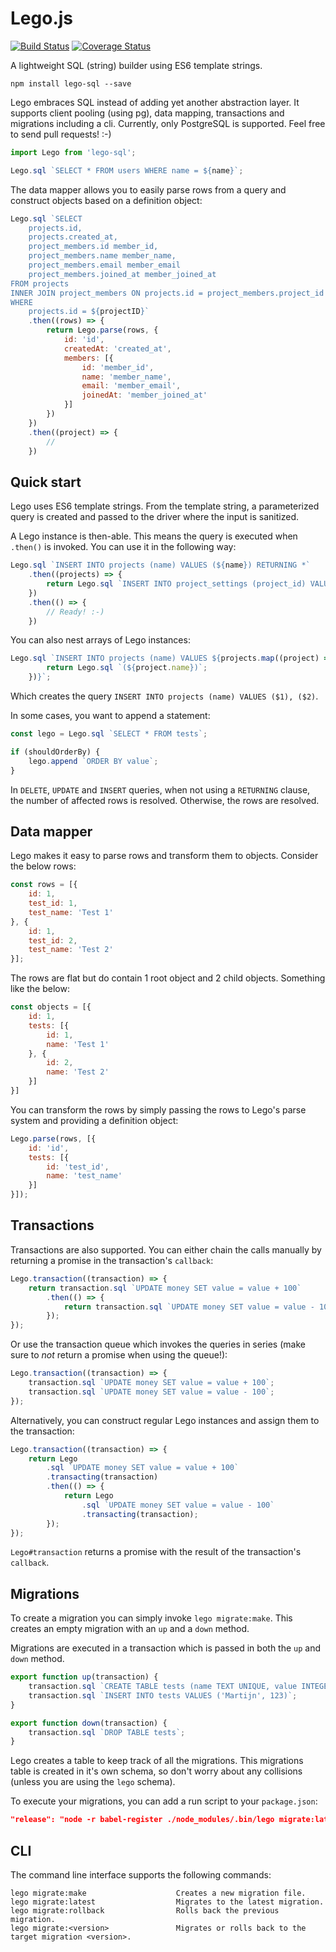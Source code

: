 # Lego.js
[![Build Status](https://travis-ci.org/martijndeh/lego.svg?branch=master)](https://travis-ci.org/martijndeh/lego)
[![Coverage Status](https://coveralls.io/repos/martijndeh/lego/badge.svg?branch=master&service=github)](https://coveralls.io/github/martijndeh/lego?branch=master)

A lightweight SQL (string) builder using ES6 template strings.

```
npm install lego-sql --save
```

Lego embraces SQL instead of adding yet another abstraction layer. It supports client pooling (using pg), data mapping, transactions and migrations including a cli. Currently,
only PostgreSQL is supported. Feel free to send pull requests! :-)

```js
import Lego from 'lego-sql';

Lego.sql `SELECT * FROM users WHERE name = ${name}`;
```

The data mapper allows you to easily parse rows from a query and construct objects based on a definition object:

```js
Lego.sql `SELECT
	projects.id,
	projects.created_at,
	project_members.id member_id,
	project_members.name member_name,
	project_members.email member_email
	project_members.joined_at member_joined_at
FROM projects
INNER JOIN project_members ON projects.id = project_members.project_id
WHERE
	projects.id = ${projectID}`
	.then((rows) => {
		return Lego.parse(rows, {
			id: 'id',
			createdAt: 'created_at',
			members: [{
				id: 'member_id',
				name: 'member_name',
				email: 'member_email',
				joinedAt: 'member_joined_at'
			}]
		})
	})
	.then((project) => {
		//
	})
```

## Quick start

Lego uses ES6 template strings. From the template string, a parameterized
query is created and passed to the driver where the input is sanitized.

A Lego instance is then-able. This means the query is executed when `.then()` is
invoked. You can use it in the following way:
```js
Lego.sql `INSERT INTO projects (name) VALUES (${name}) RETURNING *`
	.then((projects) => {
		return Lego.sql `INSERT INTO project_settings (project_id) VALUES (${projects[0].id})`;
	})
	.then(() => {
		// Ready! :-)
	})
```

You can also nest arrays of Lego instances:
```js
Lego.sql `INSERT INTO projects (name) VALUES ${projects.map((project) => {
		return Lego.sql `(${project.name})`;
	})}`;
```

Which creates the query `INSERT INTO projects (name) VALUES ($1), ($2)`.

In some cases, you want to append a statement:

```js
const lego = Lego.sql `SELECT * FROM tests`;

if (shouldOrderBy) {
	lego.append `ORDER BY value`;
}

```

In `DELETE`, `UPDATE` and `INSERT` queries, when not using a `RETURNING` clause, the number of affected rows is resolved. Otherwise, the rows are resolved.

## Data mapper

Lego makes it easy to parse rows and transform them to objects. Consider the below rows:

```js
const rows = [{
	id: 1,
	test_id: 1,
	test_name: 'Test 1'
}, {
	id: 1,
	test_id: 2,
	test_name: 'Test 2'
}];
```

The rows are flat but do contain 1 root object and 2 child objects. Something like the below:

```js
const objects = [{
	id: 1,
	tests: [{
		id: 1,
		name: 'Test 1'
	}, {
		id: 2,
		name: 'Test 2'
	}]
}]
```

You can transform the rows by simply passing the rows to Lego's parse system and providing a definition object:
```js
Lego.parse(rows, [{
	id: 'id',
	tests: [{
		id: 'test_id',
		name: 'test_name'
	}]
}]);
```

## Transactions

Transactions are also supported. You can either chain the calls manually by returning a promise in the transaction's `callback`:

```js
Lego.transaction((transaction) => {
	return transaction.sql `UPDATE money SET value = value + 100`
		.then(() => {
			return transaction.sql `UPDATE money SET value = value - 100`;
		});
});
```

Or use the transaction queue which invokes the queries in series (make sure to *not* return a promise when using the queue!):

```js
Lego.transaction((transaction) => {
	transaction.sql `UPDATE money SET value = value + 100`;
	transaction.sql `UPDATE money SET value = value - 100`;
});
```

Alternatively, you can construct regular Lego instances and assign them to the transaction:

```js
Lego.transaction((transaction) => {
	return Lego
		.sql `UPDATE money SET value = value + 100`
		.transacting(transaction)
		.then(() => {
			return Lego
				.sql `UPDATE money SET value = value - 100`
				.transacting(transaction);
		});
});
```

`Lego#transaction` returns a promise with the result of the transaction's `callback`.

## Migrations

To create a migration you can simply invoke `lego migrate:make`. This creates an empty migration with an `up` and a `down` method.

Migrations are executed in a transaction which is passed in both the `up` and `down` method.

```js
export function up(transaction) {
	transaction.sql `CREATE TABLE tests (name TEXT UNIQUE, value INTEGER)`;
	transaction.sql `INSERT INTO tests VALUES ('Martijn', 123)`;
}

export function down(transaction) {
	transaction.sql `DROP TABLE tests`;
}
```

Lego creates a table to keep track of all the migrations. This migrations table is created in it's own schema, so don't worry about any collisions (unless you are using the `lego` schema).

To execute your migrations, you can add a run script to your `package.json`:

```json
"release": "node -r babel-register ./node_modules/.bin/lego migrate:latest",
```

## CLI

The command line interface supports the following commands:

```
lego migrate:make                    Creates a new migration file.
lego migrate:latest                  Migrates to the latest migration.
lego migrate:rollback                Rolls back the previous migration.
lego migrate:<version>               Migrates or rolls back to the target migration <version>.
```
